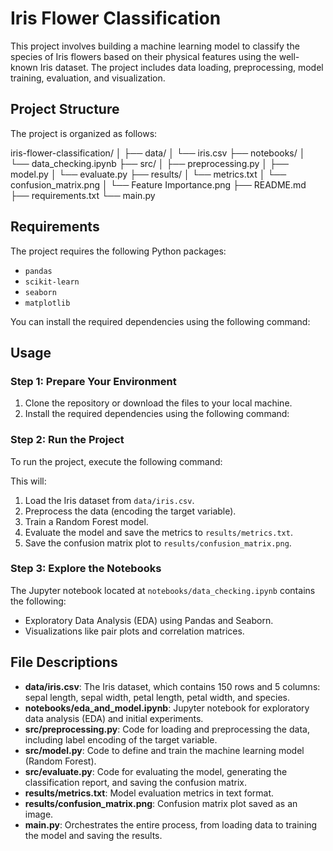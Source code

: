 # Iris Flower Classification

This project involves building a machine learning model to classify the species of Iris flowers based on their physical features using the well-known Iris dataset. The project includes data loading, preprocessing, model training, evaluation, and visualization.

## Project Structure

The project is organized as follows:

iris-flower-classification/
│
├── data/
│   └── iris.csv
├── notebooks/
│   └── data_checking.ipynb
├── src/
│   ├── preprocessing.py
│   ├── model.py
│   └── evaluate.py
├── results/
│   └── metrics.txt
│   └── confusion_matrix.png
│   └── Feature Importance.png
├── README.md
├── requirements.txt
└── main.py


## Requirements

The project requires the following Python packages:

- `pandas`
- `scikit-learn`
- `seaborn`
- `matplotlib`

You can install the required dependencies using the following command:


## Usage

### Step 1: Prepare Your Environment

1. Clone the repository or download the files to your local machine.
2. Install the required dependencies using the following command:


### Step 2: Run the Project

To run the project, execute the following command:


This will:

1. Load the Iris dataset from `data/iris.csv`.
2. Preprocess the data (encoding the target variable).
3. Train a Random Forest model.
4. Evaluate the model and save the metrics to `results/metrics.txt`.
5. Save the confusion matrix plot to `results/confusion_matrix.png`.

### Step 3: Explore the Notebooks

The Jupyter notebook located at `notebooks/data_checking.ipynb` contains the following:

- Exploratory Data Analysis (EDA) using Pandas and Seaborn.
- Visualizations like pair plots and correlation matrices.

## File Descriptions

- **data/iris.csv**: The Iris dataset, which contains 150 rows and 5 columns: sepal length, sepal width, petal length, petal width, and species.
- **notebooks/eda_and_model.ipynb**: Jupyter notebook for exploratory data analysis (EDA) and initial experiments.
- **src/preprocessing.py**: Code for loading and preprocessing the data, including label encoding of the target variable.
- **src/model.py**: Code to define and train the machine learning model (Random Forest).
- **src/evaluate.py**: Code for evaluating the model, generating the classification report, and saving the confusion matrix.
- **results/metrics.txt**: Model evaluation metrics in text format.
- **results/confusion_matrix.png**: Confusion matrix plot saved as an image.
- **main.py**: Orchestrates the entire process, from loading data to training the model and saving the results.

